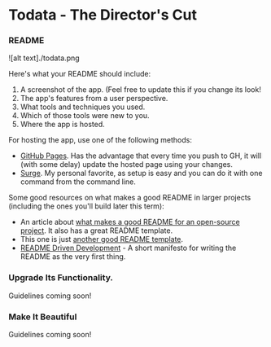 # Todata - The Director's Cut


### README

![alt text]./todata.png

Here's what your README should include:
1. A screenshot of the app. (Feel free to update this if you change its look!
2. The app's features from a user perspective.
3. What tools and techniques you used.
4. Which of those tools were new to you.
5. Where the app is hosted.

For hosting the app, use one of the following methods:
* [GitHub Pages](https://pages.github.com/). Has the advantage that every time you push to GH, it will (with some delay) update the hosted page using your changes.
* [Surge](https://surge.sh/). My personal favorite, as setup is easy and you can do it with one command from the command line.

Some good resources on what makes a good README in larger projects (including the ones you'll build later this term):

* An article about [what makes a good README for an open-source project](https://dev.to/scottydocs/how-to-write-a-kickass-readme-5af9#template). It also has a great README template.
* This one is just [another good README template](https://gist.github.com/fvcproductions/1bfc2d4aecb01a834b46).
* [README Driven Development](https://tom.preston-werner.com/2010/08/23/readme-driven-development.html) - A short manifesto for writing the README as the very first thing.


### Upgrade Its Functionality.

Guidelines coming soon!


### Make It Beautiful

Guidelines coming soon!
